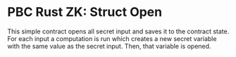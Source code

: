 # PBC Rust ZK: Struct Open

This simple contract opens all secret input and saves it to the contract state.
For each input a computation is run which creates a new secret variable with the same value as the secret input.
Then, that variable is opened.